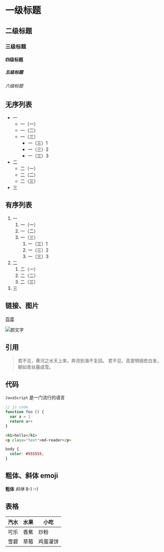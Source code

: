# 一级标题
## 二级标题
### 三级标题
#### 四级标题
##### 五级标题
###### 六级标题

## 无序列表
- 一
  - 一（一）
  - 一（二）
  - 一（三）
    - 一（三）1
    - 一（三）2
    - 一（三）3
- 二
  - 二（一）
  - 二（二）
  - 二（三）
- 三

## 有序列表
1. 一
    1. 一（一）
    2. 一（二）
    3. 一（三）
        1. 一（三）1
        2. 一（三）2
        3. 一（三）3
2. 二
    1. 二（一）
    2. 二（二）
    3. 二（三）
3. 三

## 链接、图片
[百度](https://www.baidu.com)

![颜文字](https://ss0.bdstatic.com/70cFuHSh_Q1YnxGkpoWK1HF6hhy/it/u=81329507,4276167303&fm=27&gp=0.jpg)

## 引用
> 君不见，黄河之水天上来，奔流到海不复回。
> 君不见，高堂明镜悲白发，朝如青丝暮成雪。

## 代码
`JavaScript` 是一门流行的语言

```javascript
// js code
function foo () {
  var a = 1
  return a++
}
```

```html
<h1>hello</h1>
<p class="text">md-reader</p>
```

```css
body {
  color: #555555;
}
```

## 粗体、斜体 emoji
**粗体** *斜体* 8-) :-)

## 表格
|汽水|水果|小吃|
|---|---|---|
|可乐|香蕉|炒粉|
|雪碧|草莓|鸡蛋灌饼|